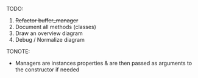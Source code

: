 TODO:

1. ~~Refactor buffer_manager~~
2. Document all methods (classes)
3. Draw an overview diagram
4. Debug / Normalize diagram

TONOTE:

- Managers are instances properties & are then passed as arguments to the constructor if needed